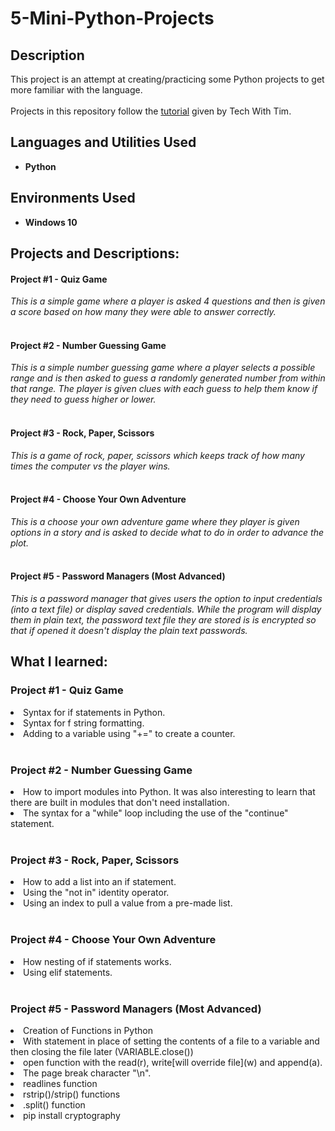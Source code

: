 <h1>5-Mini-Python-Projects</h1>

<h2>Description</h2>
This project is an attempt at creating/practicing some Python projects to get more familiar with the language.
<br><br/>
Projects in this repository follow the <a href="https://www.youtube.com/watch?v=DLn3jOsNRVE&ab_channel=TechWithTim">tutorial</a> given by Tech With Tim.


<h2>Languages and Utilities Used</h2>

- <b>Python</b> 

<h2>Environments Used </h2>

- <b>Windows 10</b> 

<h2>Projects and Descriptions:</h2>

<p align="left">
<h4>Project #1 - Quiz Game</h4>
<i>This is a simple game where a player is asked 4 questions and then is given a score based on how many they were able to answer correctly.</i>
<br /><br />
<h4>Project #2 - Number Guessing Game</h4>
<i>This is a simple number guessing game where a player selects a possible range and is then asked to guess a randomly generated number from within that range.  The player is given clues with each guess to help them know if they need to guess higher or lower.</i>
<br /><br />
<h4>Project #3 - Rock, Paper, Scissors</h4>
<i>This is a game of rock, paper, scissors which keeps track of how many times the computer vs the player wins.</i>
<br /><br />
<h4>Project #4 - Choose Your Own Adventure</h4>
<i>This is a choose your own adventure game where they player is given options in a story and is asked to decide what to do in order to advance the plot.</i>
<br /><br />
<h4>Project #5 - Password Managers (Most Advanced)</h4>
<i>This is a password manager that gives users the option to input credentials (into a text file) or display saved credentials.  While the program will display them in plain text, the password text file they are stored is is encrypted so that if opened it doesn't display the plain text passwords.</i>


<h2>What I learned:</h2>
<h3>Project #1 - Quiz Game</h3>
<li>Syntax for if statements in Python.</li>
<li>Syntax for f string formatting.</li>
<li>Adding to a variable using "+=" to create a counter.</li>
<br />
<h3>Project #2 - Number Guessing Game</h3>
<li>How to import modules into Python.  It was also interesting to learn that there are built in modules that don't need installation.</li>
<li>The syntax for a "while" loop including the use of the "continue" statement.</li>
<br />
<h3>Project #3 - Rock, Paper, Scissors</h3>
<li>How to add a list into an if statement.</li>
<li>Using the "not in" identity operator.</li>
<li>Using an index to pull a value from a pre-made list.</li>
<br />
<h3>Project #4 - Choose Your Own Adventure</h3>
<li>How nesting of if statements works.</li>
<li>Using elif statements.</li>
<br />
<h3>Project #5 - Password Managers (Most Advanced) </h3>
<li>Creation of Functions in Python</li>
<li>With statement in place of setting the contents of a file to a variable and then closing the file later (VARIABLE.close())</li>
<li>open function with the read(r), write[will override file](w) and append(a).</li>
<li>The page break character "\n".</li>
<li>readlines function</li>
<li>rstrip()/strip() functions</li>
<li>.split() function</li>
<li>pip install cryptography</li>
<!--
 ```diff
- text in red
+ text in green
! text in orange
# text in gray
@@ text in purple (and bold)@@
```
--!>
